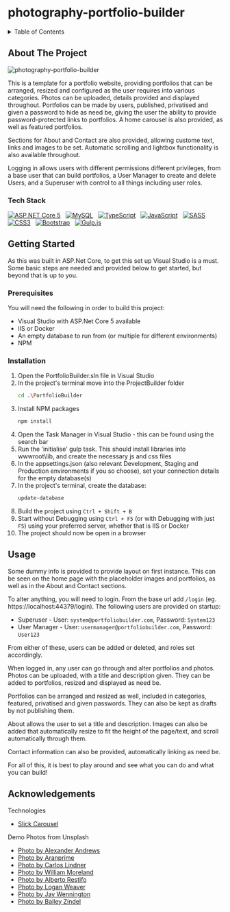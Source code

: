 # photography-portfolio-builder

<details>
    <summary>Table of Contents</summary>
    <ul>
        <li>
            <a href="#about-the-project">About The Project</a>
            <ul>
                <li><a href="#tech-stack">Tech Stack</a></li>
            </ul>
        </li>
        <li>
            <a href="#getting-started">Getting Started</a>
            <ul>
                <li><a href="#prerequisites">Prerequisites</a></li>
                <li><a href="#installation">Installation</a></li>
            </ul>
        </li>
        <li><a href="#usage">Usage</a></li>
        <li><a href="#acknowledgements">Acknowledgements</a></li>
    </ul>
</details>


## About The Project
![photography-portfolio-builder](https://github.com/ChrisWebbDeveloper/photography-portfolio-builder/assets/19428849/230256f4-44ab-45ec-b44b-1d20dfe9a46d)

This is a template for a portfolio website, providing portfolios that can be arranged, resized and configured as the user requires into various categories. Photos can be uploaded, details provided and displayed throughout. Portfolios can be made by users, published, privatised and given a password to hide as need be, giving the user the ability to provide password-protected links to portfolios. A home carousel is also provided, as well as featured portfolios.

Sections for About and Contact are also provided, allowing custome text, links and images to be set. Automatic scrolling and lightbox functionality is also available throughout.

Logging in allows users with different permissions different privileges, from a base user that can build portfolios, a User Manager to create and delete Users, and a Superuser with control to all things including user roles.

### Tech Stack
[![ASP.NET Core 5](https://img.shields.io/badge/ASP.Net%20Core-5027D5?style=for-the-badge&logo=dotnet)](https://dotnet.microsoft.com/en-us/apps/aspnet) &nbsp;
[![MySQL](https://img.shields.io/badge/MySQL-2b5d80?style=for-the-badge&logo=mysql&logoColor=white)](https://mysql.com/) &nbsp;
[![TypeScript](https://img.shields.io/badge/TypeScript-3178C6?style=for-the-badge&logo=typescript&logoColor=white)](https://typescriptlang.org/) &nbsp;
[![JavaScript](https://img.shields.io/badge/JavaScript-EFD81D?style=for-the-badge&logo=javascript&logoColor=black)](https://developer.mozilla.org/en-US/docs/Web/JavaScript) &nbsp;
[![SASS](https://img.shields.io/badge/SASS-CF649A?style=for-the-badge&logo=sass&logoColor=white)](https://sass-lang.com/) &nbsp;
[![CSS3](https://img.shields.io/badge/CSS3-254BDD?style=for-the-badge&logo=css3)](https://w3.org/Style/CSS/Overview.en.html) &nbsp;
[![Bootstrap](https://img.shields.io/badge/Bootstrap-702CF5?style=for-the-badge&logo=bootstrap&logoColor=white)](https://getbootstrap.com/) &nbsp;
[![Gulp.js](https://img.shields.io/badge/Gulp%2Ejs-CF4647?style=for-the-badge&logo=gulp&logoColor=white)](https://gulpjs.com/)


## Getting Started
As this was built in ASP.Net Core, to get this set up Visual Studio is a must. Some basic steps are needed and provided below to get started, but beyond that is up to you.


### Prerequisites
You will need the following in order to build this project:
- Visual Studio with ASP.Net Core 5 available
- IIS or Docker
- An empty database to run from (or multiple for different environments)
- NPM


### Installation
1. Open the PortfolioBuilder.sln file in Visual Studio
2. In the project's terminal move into the ProjectBuilder folder
   ```sh
   cd .\PortfolioBuilder
   ```
3. Install NPM packages
   ```sh
   npm install
   ```
4. Open the Task Manager in Visual Studio - this can be found using the search bar
5. Run the 'initialise' gulp task. This should install libraries into wwwroot\lib, and create the necessary js and css files
6. In the appsettings.json (also relevant Development, Staging and Production environments if you so choose), set your connection details for the empty database(s)
7. In the project's terminal, create the database:
   ```sh
   update-database
   ```
8. Build the project using `Ctrl + Shift + B`
9. Start without Debugging using `Ctrl + F5` (or with Debugging with just `F5`) using your preferred server, whether that is IIS or Docker
10. The project should now be open in a browser


## Usage
Some dummy info is provided to provide layout on first instance. This can be seen on the home page with the placeholder images and portfolios, as well as in the About and Contact sections.

To alter anything, you will need to login. From the base url add `/login` (eg. https://localhost:44379/login). The following users are provided on startup:

- Superuser - User: `system@portfoliobuilder.com`, Password: `System123`
- User Manager - User: `usermanager@portfoliobuilder.com`, Password: `User123`

From either of these, users can be added or deleted, and roles set accordingly.

When logged in, any user can go through and alter portfolios and photos. Photos can be uploaded, with a title and description given. They can be added to portfolios, resized and displayed as need be.

Portfolios can be arranged and resized as well, included in categories, featured, privatised and given passwords. They can also be kept as drafts by not publishing them.

About allows the user to set a title and description. Images can also be added that automatically resize to fit the height of the page/text, and scroll automatically through them.

Contact information can also be provided, automatically linking as need be.

For all of this, it is best to play around and see what you can do and what you can build!


## Acknowledgements
Technologies
- [Slick Carousel](https://kenwheeler.github.io/slick/)

Demo Photos from Unsplash
- [Photo by Alexander Andrews](https://unsplash.com/photos/Y4rY3_BM5Io)
- [Photo by Aranprime](https://unsplash.com/photos/hwzLBk3079Q)
- [Photo by Carlos Lindner](https://unsplash.com/photos/qjqcKJXO5hs)
- [Photo by William Moreland](https://unsplash.com/photos/G0Ot7IsL-_I)
- [Photo by Alberto Restifo](https://unsplash.com/photos/HYA9Ak06qR8)
- [Photo by Logan Weaver](https://unsplash.com/photos/h_abdKXlMFM)
- [Photo by Jay Wennington](https://unsplash.com/photos/sl1-IazYY7I)
- [Photo by Bailey Zindel](https://unsplash.com/photos/NRQV-hBF10M)
